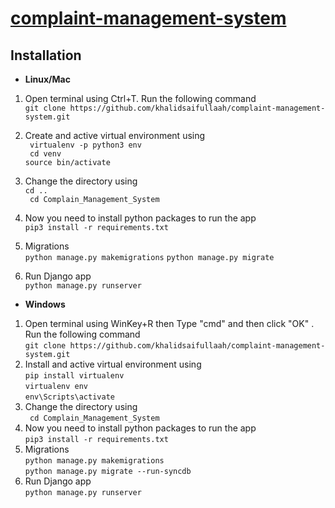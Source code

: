 # [complaint-management-system](https://complaint-management-demo.herokuapp.com/)

## Installation
- **Linux/Mac**
1. Open terminal using Ctrl+T. Run the following command <br>
`git clone https://github.com/khalidsaifullaah/complaint-management-system.git`

2. Create and active virtual environment using  <br>
` virtualenv -p python3 env` <br>
` cd venv` <br>
`source bin/activate` <br>
3. Change the directory using <br>
`cd ..` <br>
` cd Complain_Management_System`<br>
4. Now you need to install python packages to run the app <br>
`pip3 install -r requirements.txt`
5. Migrations <br>
`python manage.py makemigrations`
`python manage.py migrate`
7. Run Django app <br>
`python manage.py runserver`
- **Windows**
1. Open terminal using WinKey+R then Type "cmd" and then click "OK" . Run the following command <br>
`git clone https://github.com/khalidsaifullaah/complaint-management-system.git`
2. Install and active virtual environment using  <br>
`pip install virtualenv` <br>
`virtualenv env` <br>
`env\Scripts\activate` <br>
3. Change the directory using <br>
` cd Complain_Management_System`<br>
4. Now you need to install python packages to run the app <br>
`pip3 install -r requirements.txt`
5. Migrations <br>
`python manage.py makemigrations`<br>
`python manage.py migrate --run-syncdb`
7. Run Django app <br>
`python manage.py runserver`
